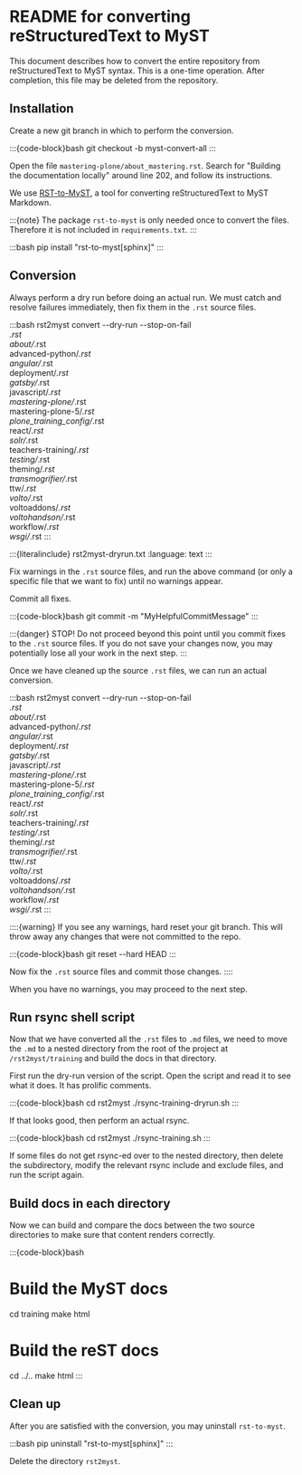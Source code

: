 # README for converting reStructuredText to MyST

This document describes how to convert the entire repository from reStructuredText to MyST syntax.
This is a one-time operation.
After completion, this file may be deleted from the repository.


## Installation

Create a new git branch in which to perform the conversion.

:::{code-block}bash
git checkout -b myst-convert-all
:::

Open the file `mastering-plone/about_mastering.rst`.
Search for "Building the documentation locally" around line 202, and follow its instructions.

We use [RST-to-MyST](https://rst-to-myst.readthedocs.io/en/latest/index.html), a tool for converting reStructuredText to MyST Markdown.

:::{note}
The package `rst-to-myst` is only needed once to convert the files.
Therefore it is not included in `requirements.txt`.
:::

:::bash
pip install "rst-to-myst[sphinx]"
:::

## Conversion

Always perform a dry run before doing an actual run.
We must catch and resolve failures immediately, then fix them in the `.rst` source files.

:::bash
rst2myst convert --dry-run --stop-on-fail \
*.rst \
about/*.rst \
advanced-python/*.rst \
angular/*.rst \
deployment/*.rst \
gatsby/*.rst \
javascript/*.rst \
mastering-plone/*.rst \
mastering-plone-5/*.rst \
plone_training_config/*.rst \
react/*.rst \
solr/*.rst \
teachers-training/*.rst \
testing/*.rst \
theming/*.rst \
transmogrifier/*.rst \
ttw/*.rst \
volto/*.rst \
voltoaddons/*.rst \
voltohandson/*.rst \
workflow/*.rst \
wsgi/*.rst
:::

:::{literalinclude} rst2myst-dryrun.txt
:language: text
:::

Fix warnings in the `.rst` source files, and run the above command (or only a specific file that we want to fix) until no warnings appear.

Commit all fixes.

:::{code-block}bash
git commit -m "MyHelpfulCommitMessage"
:::

:::{danger}
STOP!
Do not proceed beyond this point until you commit fixes to the `.rst` source files.
If you do not save your changes now, you may potentially lose all your work in the next step.
:::

Once we have cleaned up the source `.rst` files, we can run an actual conversion.

:::bash
rst2myst convert --dry-run --stop-on-fail \
*.rst \
about/*.rst \
advanced-python/*.rst \
angular/*.rst \
deployment/*.rst \
gatsby/*.rst \
javascript/*.rst \
mastering-plone/*.rst \
mastering-plone-5/*.rst \
plone_training_config/*.rst \
react/*.rst \
solr/*.rst \
teachers-training/*.rst \
testing/*.rst \
theming/*.rst \
transmogrifier/*.rst \
ttw/*.rst \
volto/*.rst \
voltoaddons/*.rst \
voltohandson/*.rst \
workflow/*.rst \
wsgi/*.rst
:::

::::{warning}
If you see any warnings, hard reset your git branch.
This will throw away any changes that were not committed to the repo.

:::{code-block}bash
git reset --hard HEAD
:::

Now fix the `.rst` source files and commit those changes.
::::

When you have no warnings, you may proceed to the next step.

## Run rsync shell script

Now that we have converted all the `.rst` files to `.md` files, we need to move the `.md` to a nested directory from the root of the project at `/rst2myst/training` and build the docs in that directory.

First run the dry-run version of the script.
Open the script and read it to see what it does.
It has prolific comments.

:::{code-block}bash
cd rst2myst
./rsync-training-dryrun.sh
:::

If that looks good, then perform an actual rsync.

:::{code-block}bash
cd rst2myst
./rsync-training.sh
:::

If some files do not get rsync-ed over to the nested directory, then delete the subdirectory, modify the relevant rsync include and exclude files, and run the script again. 

## Build docs in each directory

Now we can build and compare the docs between the two source directories to make sure that content renders correctly.

:::{code-block}bash
# Build the MyST docs
cd training
make html
# Build the reST docs
cd ../..
make html
:::

## Clean up

After you are satisfied with the conversion, you may uninstall `rst-to-myst`.

:::bash
pip uninstall "rst-to-myst[sphinx]"
:::

Delete the directory `rst2myst`.
